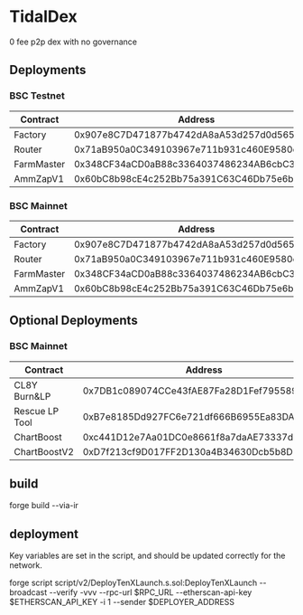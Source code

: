 # TidalDex

0 fee p2p dex with no governance

## Deployments

### BSC Testnet

| Contract   | Address                                    |
| ---------- | ------------------------------------------ |
| Factory    | 0x907e8C7D471877b4742dA8aA53d257d0d565A47E |
| Router     | 0x71aB950a0C349103967e711b931c460E9580c631 |
| FarmMaster | 0x348CF34aCD0aB88c3364037486234AB6cbC31C4d |
| AmmZapV1   | 0x60bC8b98cE4c252Bb75a391C63C46Db75e6b89B0 |

### BSC Mainnet

| Contract   | Address                                    |
| ---------- | ------------------------------------------ |
| Factory    | 0x907e8C7D471877b4742dA8aA53d257d0d565A47E |
| Router     | 0x71aB950a0C349103967e711b931c460E9580c631 |
| FarmMaster | 0x348CF34aCD0aB88c3364037486234AB6cbC31C4d |
| AmmZapV1   | 0x60bC8b98cE4c252Bb75a391C63C46Db75e6b89B0 |

## Optional Deployments

### BSC Mainnet

| Contract       | Address                                    |
| -------------- | ------------------------------------------ |
| CL8Y Burn&LP   | 0x7DB1c089074CCe43fAE87Fa28D1Fef79558918d2 |
| Rescue LP Tool | 0xB7e8185Dd927FC6e721df666B6955Ea83DABC8D9 |
| ChartBoost     | 0xc441D12e7Aa01DC0e8661f8a7daAE73337da16D3 |
| ChartBoostV2   | 0xD7f213cf9D017FF2D130a4B34630Dcb5b8D66d85 |

## build

forge build --via-ir

## deployment

Key variables are set in the script, and should be updated correctly for the network.

forge script script/v2/DeployTenXLaunch.s.sol:DeployTenXLaunch --broadcast --verify -vvv --rpc-url $RPC_URL --etherscan-api-key $ETHERSCAN_API_KEY -i 1 --sender $DEPLOYER_ADDRESS
